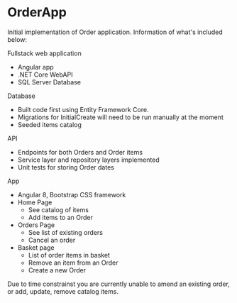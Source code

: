 # OrderApp

Initial implementation of Order application. Information of what's included below:

Fullstack web application
- Angular app
- .NET Core WebAPI
- SQL Server Database

Database
- Built code first using Entity Framework Core.
- Migrations for InitialCreate will need to be run manually at the moment
- Seeded items catalog

API
- Endpoints for both Orders and Order items
- Service layer and repository layers implemented
- Unit tests for storing Order dates

App
- Angular 8, Bootstrap CSS framework
- Home Page
  - See catalog of items
  - Add items to an Order
- Orders Page
  - See list of existing orders
  - Cancel an order
- Basket page
  - List of order items in basket
  - Remove an item from an Order
  - Create a new Order
  
 Due to time constrainst you are currently unable to amend an existing order, or add, update, remove catalog items. 
